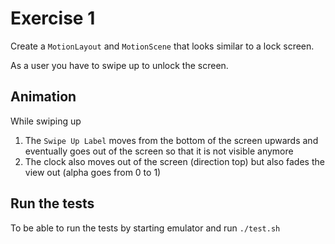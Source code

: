 # Exercise 1

Create a `MotionLayout` and `MotionScene` that looks similar to a lock screen.

As a user you have to swipe up to unlock the screen.

## Animation
While swiping up

1. The `Swipe Up Label` moves from the bottom of the screen upwards and eventually goes out of the
screen so that it is not visible anymore
2. The clock also moves out of the screen (direction top) but also fades the view out (alpha goes from 0 to 1)

## Run the tests
To be able to run the tests by starting emulator and run `./test.sh`
